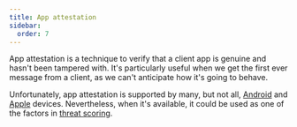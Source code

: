 ```yaml
---
title: App attestation
sidebar:
  order: 7
---
```


App attestation is a technique to verify that a client app is genuine and hasn't been tampered with.
It's particularly useful when we get the first ever message from a client,
as we can't anticipate how it's going to behave.

Unfortunately,
app attestation is supported by many, but not all,
[Android](https://developer.android.com/google/play/integrity/overview)
and [Apple](https://developer.apple.com/documentation/devicecheck/establishing-your-app-s-integrity) devices.
Nevertheless,
when it's available,
it could be used as one of the factors in [threat scoring](./threat-scoring.md).
